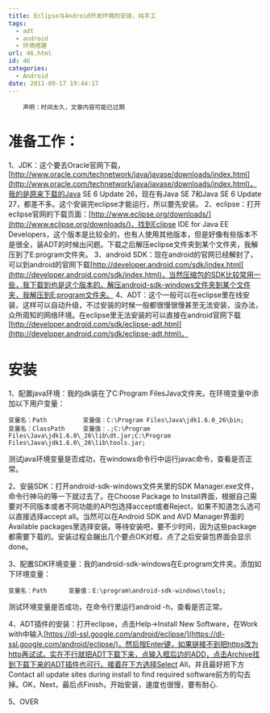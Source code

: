 ```yaml
---
title: Eclipse与Android开发环境的安装，纯手工
tags:
  - adt
  - android
  - 环境搭建
url: 46.html
id: 46
categories:
  - Android
date: 2011-09-17 19:44:17
---
```


        声明：时间太久，文章内容可能已过期

# 准备工作：
1、JDK：这个要去Oracle官网下载，[http://www.oracle.com/technetwork/java/javase/downloads/index.html](http://www.oracle.com/technetwork/java/javase/downloads/index.html)，我的是原来下载的Java SE 6 Update 26，现在有Java SE 7和Java SE 6 Update 27，都差不多。这个安装完eclipse才能运行，所以要先安装。
2、eclipse：打开eclipse官网的下载页面：[http://www.eclipse.org/downloads/](http://www.eclipse.org/downloads/)，找到Eclipse IDE for Java EE Developers，这个版本是比较全的，也有人使用其他版本，但是好像有些版本不是很全，装ADT的时候出问题。下载之后解压eclipse文件夹到某个文件夹，我解压到了E:program文件夹。
3、android SDK：现在android的官网已经解封了，可以到android的官网下载[http://developer.android.com/sdk/index.html](http://developer.android.com/sdk/index.html)，当然压缩包的SDK比较常用一些，我下载到也是这个版本的。解压android-sdk-windows文件夹到某个文件夹，我解压到E:program文件夹。
4、ADT：这个一般可以在eclipse里在线安装，这样可以自动升级，不过安装的时候一般都很慢很慢甚至无法安装，没办法，众所周知的网络环境。在eclipse里无法安装的可以直接在android官网下载[http://developer.android.com/sdk/eclipse-adt.html](http://developer.android.com/sdk/eclipse-adt.html)。

# 安装 
1、配置java环境：我的jdk装在了C:Program FilesJava文件夹。在环境变量中添加以下用户变量：

    变量名：Path          变量值：C:\Program Files\Java\jdk1.6.0_26\bin;
    变量名：ClassPath     变量值：.;C:\Program Files\Java\jdk1.6.0\_26\lib\dt.jar;C:\Program Files\Java\jdk1.6.0\_26\lib\tools.jar;

测试java环境变量是否成功，在windows命令行中运行javac命令，查看是否正常。

2、安装SDK：打开android-sdk-windows文件夹里的SDK Manager.exe文件，命令行神马的等一下就过去了。在Choose Package to Install界面，根据自己需要对不同版本或者不同功能的API包选择accept或者Reject，如果不知道怎么选可以直接选择accept all。当然可以在Android SDK and AVD Manager界面的Available packages里选择安装。等待安装吧，要不少时间，因为这些package都需要下载的。安装过程会蹦出几个要点OK对框，点了之后安装包界面会显示done。 

3、配置SDK环境变量：我的android-sdk-windows在E:program文件夹。添加如下环境变量：

    变量名：Path      变量值：E:\program\android-sdk-windows\tools;

测试环境变量是否成功，在命令行里运行android -h，查看是否正常。

4、ADT插件的安装：打开eclipse，点击Help->Install New Software，在Work with中输入[https://dl-ssl.google.com/android/eclipse/](https://dl-ssl.google.com/android/eclipse/)，然后按Enter键，如果链接不到把https改为http再试试。实在不行就把ADT下载下来，点输入框后边的ADD，点击Archive找到下载下来的ADT插件也可行。接着在下方选择Select All，并且最好把下方Contact all update sites during install to find required software前方的勾去掉。OK，Next，最后点Finish，开始安装，速度也很慢，要有耐心. 

5、OVER